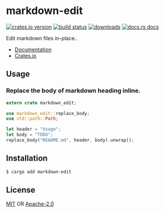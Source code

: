 # markdown-edit
[![crates.io version][1]][2] [![build status][3]][4]
[![downloads][5]][6] [![docs.rs docs][7]][8]

Edit markdown files in-place..

- [Documentation][8]
- [Crates.io][2]

## Usage
### Replace the body of markdown heading inline.
```rust
extern crate markdown_edit;

use markdown_edit::replace_body;
use std::path::Path;

let header = "Usage";
let body = "TODO";
replace_body("README.md", header, body).unwrap();
```

## Installation
```sh
$ cargo add markdown-edit
```

## License
[MIT](./LICENSE-MIT) OR [Apache-2.0](./LICENSE-APACHE)

[1]: https://img.shields.io/crates/v/markdown-edit.svg?style=flat-square
[2]: https://crates.io/crates/markdown-edit
[3]: https://img.shields.io/travis/yoshuawuyts/markdown-edit.svg?style=flat-square
[4]: https://travis-ci.org/yoshuawuyts/markdown-edit
[5]: https://img.shields.io/crates/d/markdown-edit.svg?style=flat-square
[6]: https://crates.io/crates/markdown-edit
[7]: https://img.shields.io/badge/docs-latest-blue.svg?style=flat-square
[8]: https://docs.rs/markdown-edit

